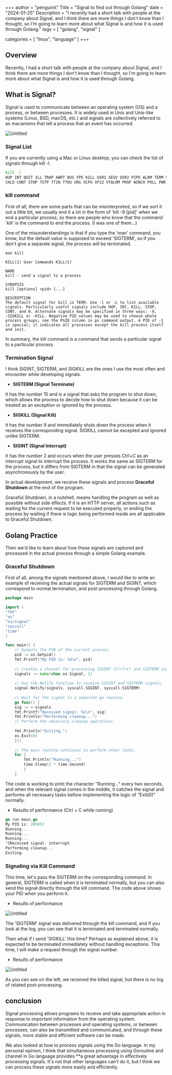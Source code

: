 +++
author = "penguinit"
Title = "Signal to find out through Golang"
date = "2024-01-25"
Description = "I recently had a short talk with people at the company about Signal, and I think there are more things I don't know than I thought, so I'm going to learn more about what Signal is and how it is used through Golang."
tags = [
"golang", "signal"
]

categories = [
"linux", "language"
]
+++

## Overview

Recently, I had a short talk with people at the company about Signal, and I think there are more things I don't know than I thought, so I'm going to learn more about what Signal is and how it is used through Golang.

## What is Signal?

Signal is used to communicate between an operating system (OS) and a process, or between processes. It is widely used in Unix and Unix-like systems (Linux, BSD, macOS, etc.) and signals are collectively referred to as macanisms that tell a process that an event has occurred.

![Untitled](images/Untitled.png)

### Signal List

If you are currently using a Mac or Linux desktop, you can check the list of signals through kill -l.

```bash
kill -l
HUP INT QUIT ILL TRAP ABRT BUS FPE KILL USR1 SEGV USR2 PIPE ALRM TERM STKFLT
CHLD CONT STOP TSTP TTIN TTOU URG XCPU XFSZ VTALRM PROF WINCH POLL PWR SYS
```

### kill command

First of all, there are some parts that can be misinterpreted, so if we sort it out a little bit, we usually end it a lot in the form of 'kill -9 [pid]' when we end a particular process, so there are people who know that the command 'kill' is the command to end the process. (I was one of them…)

One of the misunderstandings is that if you type the 'man' command, you know, but the default value is supposed to exceed 'SIGTERM', so if you don't give a separate signal, the process will be terminated.

```
man kill

KILL(1) User Commands KILL(1)

NAME
kill - send a signal to a process

SYNOPSIS
kill [options] <pid> [...]

DESCRIPTION
The default signal for kill is TERM. Use -l or -L to list available
signals. Particularly useful signals include HUP, INT, KILL, STOP,
CONT, and 0. Alternate signals may be specified in three ways: -9,
-SIGKILL or -KILL. Negative PID values may be used to choose whole
process groups; see the PGID column in ps command output. A PID of -1
is special; it indicates all processes except the kill process itself
and init.
```

In summary, the kill command is a command that sends a particular signal to a particular process.

### Termination Signal

I think SIGINT, SIGTERM, and SIGKILL are the ones I use the most often and encounter while developing signals.

- **SIGTERM (Signal Terminate)**

It has the number 15 and is a signal that asks the program to shut down, which allows the process to decide how to shut down because it can be treated as an exception or ignored by the process.

- **SIGKILL (Signal Kill)**

It has the number 9 and immediately shuts down the process when it receives the corresponding signal. SIGKILL cannot be excepted and ignored unlike SIGTERM.

- **SIGINT (Signal Interrupt)**

It has the number 2 and occurs when the user presses Ctrl+C as an interrupt signal to interrupt the process. It works the same as SIGTERM for the process, but it differs from SIGTERM in that the signal can be generated asynchronously by the user.

In actual development, we receive these signals and process **Graceful Shutdown** at the end of the program.

Graceful Shutdown, in a nutshell, means handling the program as well as possible without side effects. If it is an HTTP server, all actions such as waiting for the current request to be executed properly, or ending the process by waiting if there is logic being performed inside are all applicable to Graceful Shutdown.

## Golang Practice

Then we'd like to learn about how these signals are captured and processed in the actual process through a simple Golang example.
### Graceful Shutdown

First of all, among the signals mentioned above, I would like to write an example of receiving the actual signals for SIGTERM and SIGINT, which correspond to normal termination, and post-processing through Golang.

```go
package main

import (
"fmt"
"os"
"os/signal"
"syscall"
"time"
)

func main() {
    // Outputs the PID of the current process.
    pid := os.Getpid()
    fmt.Printf("My PID is: %d\n", pid)
    
    // Creates a channel for processing SIGINT (Ctrl+C) and SIGTERM signals.
    signals := make(chan os.Signal, 1)
    
    // Use the Notify function to receive SIGINT and SIGTERM signals.
    signal.Notify(signals, syscall.SIGINT, syscall.SIGTERM)
    
    // Wait for the signal in a separate go routine.
    go func() {
    sig := <-signals
    fmt.Printf("Received signal: %s\n", sig)
    fmt.Println("Performing cleanup...")
    // Perform the necessary cleanup operations.
    
    fmt.Println("Exiting.")
    os.Exit(0)
    }()
    
    // The main routine continues to perform other tasks.
    for {
        fmt.Println("Running...")
        time.Sleep(2 * time.Second)
        }
    }
```

The code is working to print the character "Running…" every two seconds, and when the relevant signal comes in the middle, it catches the signal and performs all necessary tasks before implementing the logic of "Exit(0)" normally.

- Results of performance (Ctrl + C while running)

```go
go run main.go
My PID is: 285853
Running...
Running...
Running...
^CReceived signal: interrupt
Performing cleanup...
Exiting.
```

### Signaling via Kill Command

This time, let's pass the SIGTERM on the corresponding command. In general, SIGTERM is called when it is terminated normally, but you can also send the signal directly through the kill command. The code above shows your PID when you perform it.

- Results of performance

![Untitled](images/Untitled%201.png)

The 'SIGTERM' signal was delivered through the kill command, and if you look at the log, you can see that it is terminated and terminated normally.

Then what if I send 'SIGKILL' this time? Perhaps as explained above, it is expected to be terminated immediately without handling exceptions. This time, I will make a request through the signal number.

- Results of performance

![Untitled](images/Untitled%202.png)

As you can see on the left, we received the killed signal, but there is no log of related post-processing.

## conclusion

Signal processing allows programs to receive and take appropriate action in response to important information from the operating system. Communication between processes and operating systems, or between processes, can also be transmitted and communicated, and through these signals, more stable and efficient software can be made.

We also looked at how to process signals using the Go language. In my personal opinion, I think that simultaneous processing using Goroutine and channel in Go language provides **a great advantage in effectively processing signals. It's not that other languages can't do it, but I think we can process these signals more easily and efficiently.